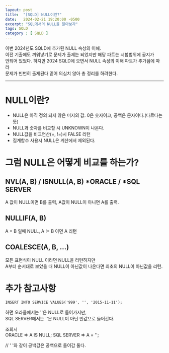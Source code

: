 ```yaml
---
layout: post
title:  "[SQLD] NULL이란?"
date:   2024-02-21 19:20:00 -0500
excerpt: "SQL에서의 NULL을 알아보자"
tags: SQLD
category : [ SQLD ]
---
```


이번 2024년도 SQLD에 추가된 NULL 속성의 이해.  
이전 기출에도 끼워넣기로 문제가 출제는 되었지만 해당 파트는 시험범위에 공지가  
안되어 있었다. 하지만 2024 SQLD에 오면서 NULL 속성의 이해 파트가 추가됨에 따라  
문제가 빈번히 출제된다 믿어 의심치 않아 총 정리를 하려한다.

---

#  NULL이란? 

- NULL은 아직 정의 되지 않은 미지의 값. 0은 숫자이고, 공백은 문자이다.(다르다는 뜻)
- NULL과 숫자를 비교할 시 UNKNOWN이 나온다.
- NULL값을 비교연산(=, !=)시 FALSE 리턴
- 집계함수 사용시 NULL은 계산에서 제외된다.

#  그럼 NULL은 어떻게 비교를 하는가? 

## NVL(A, B) / ISNULL(A, B)  *ORACLE / *SQL SERVER

A 값이 NULL이면 B를 출력, A값이 NULL이 아니면 A를 출력.

## NULLIF(A, B)

A = B 일때 NULL, A != B 이면 A 리턴


## COALESCE(A, B, ...)

모든 표현식이 NULL 이라면 NULL을 리턴하지만  
A부터 순서대로 보았을 때 NULL이 아닌값이 나온다면 최초의 NULL이 아닌값을 리턴.

#  추가 참고사항 

```
INSERT INTO SERVICE VALUES('999', '', '2015-11-11');
```

하면 오라클에서는 ''은 NULL로 들어가지만,  
SQL SERVER에서는 ''은 NULL이 아닌 빈값으로 들어간다.

조회시  
ORACLE => A IS NULL;
SQL SERVER => A = '';

// ' '와 같이 공백값은 공백으로 들어감 둘다.

